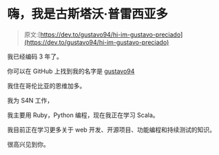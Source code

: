 # 嗨，我是古斯塔沃·普雷西亚多

> 原文:[https://dev.to/gustavo94/hi-im-gustavo-preciado](https://dev.to/gustavo94/hi-im-gustavo-preciado)

我已经编码 3 年了。

你可以在 GitHub 上找到我的名字是 [gustavo94](https://github.com/gustavo94)

我住在哥伦比亚的恩维加多。

我为 S4N 工作，

我主要用 Ruby，Python 编程，现在我正在学习 Scala。

我目前正在学习更多关于 web 开发、开源项目、功能编程和持续测试的知识。

很高兴见到你。